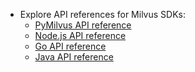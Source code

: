 - Explore API references for Milvus SDKs:
  - [PyMilvus API reference](/api-reference/pymilvus/v{{var.milvus_python_sdk_version}}/About.md)
  - [Node.js API reference](/api-reference/node/v{{var.milvus_node_sdk_version}}/About.md)
  - [Go API reference](/api-reference/go/v{{var.milvus_go_sdk_version}}/About.md)
  - [Java API reference](/api-reference/java/v{{var.milvus_java_sdk_version}}/tutorial.html)